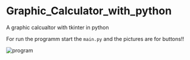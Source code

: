 # Graphic_Calculator_with_python
A graphic calcualtor with tkinter in python


For run the programm start the `main.py` and the pictures are for buttons!!

![program](https://user-images.githubusercontent.com/89316417/180651094-dcc918e2-6eca-4ddf-abff-0c6769998d42.jpg)
